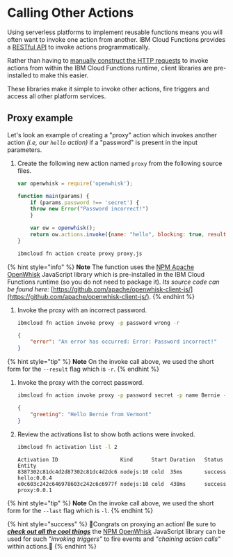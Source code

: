 <!--
#
# Licensed to the Apache Software Foundation (ASF) under one or more
# contributor license agreements.  See the NOTICE file distributed with
# this work for additional information regarding copyright ownership.
# The ASF licenses this file to You under the Apache License, Version 2.0
# (the "License"); you may not use this file except in compliance with
# the License.  You may obtain a copy of the License at
#
#     http://www.apache.org/licenses/LICENSE-2.0
#
# Unless required by applicable law or agreed to in writing, software
# distributed under the License is distributed on an "AS IS" BASIS,
# WITHOUT WARRANTIES OR CONDITIONS OF ANY KIND, either express or implied.
# See the License for the specific language governing permissions and
# limitations under the License.
#
-->

# Calling Other Actions

Using serverless platforms to implement reusable functions means you will often want to invoke one action from another. IBM Cloud Functions provides a [RESTful API](http://petstore.swagger.io/?url=https://raw.githubusercontent.com/openwhisk/openwhisk/master/core/controller/src/main/resources/apiv1swagger.json) to invoke actions programmatically.

Rather than having to [manually construct the HTTP requests](https://github.com/apache/incubator-openwhisk/blob/master/docs/rest_api.md#actions) to invoke actions from within the IBM Cloud Functions runtime, client libraries are pre-installed to make this easier.

These libraries make it simple to invoke other actions, fire triggers and access all other platform services.

## Proxy example

Let's look an example of creating a "proxy" action which invokes another action _(i.e, our `hello` action)_ if a "password" is present in the input parameters.

1. Create the following new action named `proxy` from the following source files.

    ```javascript
    var openwhisk = require('openwhisk');

    function main(params) {
        if (params.password !== 'secret') {
        throw new Error("Password incorrect!")
        }

        var ow = openwhisk();
        return ow.actions.invoke({name: "hello", blocking: true, result: true, params: params})
    }
    ```

    ```bash
    ibmcloud fn action create proxy proxy.js
    ```

{% hint style="info" %}
**Note** The function uses the [NPM Apache OpenWhisk](https://www.npmjs.com/package/openwhisk) JavaScript library which is pre-installed in the IBM Cloud Functions runtime (so you do not need to package it). _Its source code can be found here:_ [https://github.com/apache/openwhisk-client-js/](https://github.com/apache/openwhisk-client-js/).
{% endhint %}

1. Invoke the proxy with an incorrect password.

    ```bash
    ibmcloud fn action invoke proxy -p password wrong -r
    ```

    ```json
    {
        "error": "An error has occurred: Error: Password incorrect!"
    }
    ```

{% hint style="tip" %}
**Note** On the invoke call above, we used the short form for the `--result` flag which is `-r`.
{% endhint %}

1. Invoke the proxy with the correct password.

    ```bash
    ibmcloud fn action invoke proxy -p password secret -p name Bernie -p place Vermont -r
    ```

    ```json
    {
        "greeting": "Hello Bernie from Vermont"
    }
    ```

1. Review the activations list to show both actions were invoked.

   ```bash
   ibmcloud fn activation list -l 2
   ```

    ```text
    Activation ID                    Kind      Start Duration   Status  Entity
    8387302c81dc4d2d87302c81dc4d2dc6 nodejs:10 cold  35ms       success hello:0.0.4
    e0c603c242c646978603c242c6c6977f nodejs:10 cold  438ms      success proxy:0.0.1
    ```

{% hint style="tip" %}
**Note** On the invoke call above, we used the short form for the `--last` flag which is `-l`.
{% endhint %}

{% hint style="success" %}
🎉Congrats on proxying an action! Be sure to _**[check out all the cool things](https://github.com/apache/openwhisk-client-js/#examples)**_ the [NPM OpenWhisk](https://www.npmjs.com/package/openwhisk) JavaScript library can be used for such _"invoking triggers"_ to fire events and _"chaining action calls"_ within actions.🎉
{% endhint %}

